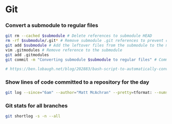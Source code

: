 # Git

### Convert a submodule to regular files
``` bash
git rm --cached $submodule # Delete references to submodule HEAD
rm -rf $submodule/.git* # Remove submodule .git references to prevent confusion from main repo 
git add $submodule # Add the leftover files from the submodule to the main repo 
vim .gitmodules # Remove reference to the submodule 
git add .gitmodules  
git commit -m "Converting submodule $submodule to regular files" # Commit the new regular files!

# https://ben.lobaugh.net/blog/202883/bash-script-to-automatically-convert-git-submodules-to-regular-files
```

### Show lines of code committed to a repository for the day
```bash
git log --since="6am" --author="Matt McAchran" --pretty=tformat: --numstat | awk '{ add += $1; subs += $2; loc += $1 - $2 } END { printf "added lines: %s, removed lines: %s, total lines: %s\n", add, subs, loc }' -
```

### Git stats for all branches
``` bash
git shortlog -s -n --all
```